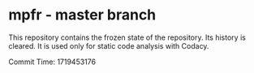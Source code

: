 # mpfr - master branch

This repository contains the frozen state of the repository.
Its history is cleared. It is used only for static code
analysis with Codacy.

Commit Time: 1719453176